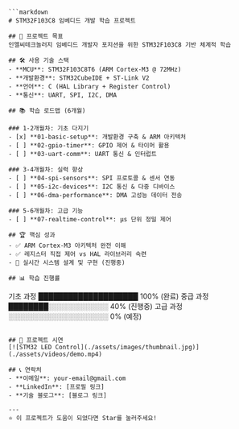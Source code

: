 ```

```markdown
# STM32F103C8 임베디드 개발 학습 프로젝트

## 🎯 프로젝트 목표
인엘씨테크놀러지 임베디드 개발자 포지션을 위한 STM32F103C8 기반 체계적 학습

## 🛠️ 사용 기술 스택
- **MCU**: STM32F103C8T6 (ARM Cortex-M3 @ 72MHz)
- **개발환경**: STM32CubeIDE + ST-Link V2
- **언어**: C (HAL Library + Register Control)
- **통신**: UART, SPI, I2C, DMA

## 📚 학습 로드맵 (6개월)

### 1-2개월차: 기초 다지기
- [x] **01-basic-setup**: 개발환경 구축 & ARM 아키텍처
- [ ] **02-gpio-timer**: GPIO 제어 & 타이머 활용
- [ ] **03-uart-comm**: UART 통신 & 인터럽트

### 3-4개월차: 실력 향상
- [ ] **04-spi-sensors**: SPI 프로토콜 & 센서 연동
- [ ] **05-i2c-devices**: I2C 통신 & 다중 디바이스
- [ ] **06-dma-performance**: DMA 고성능 데이터 전송

### 5-6개월차: 고급 기능
- [ ] **07-realtime-control**: μs 단위 정밀 제어

## 🏆 핵심 성과
- ✅ ARM Cortex-M3 아키텍처 완전 이해
- ✅ 레지스터 직접 제어 vs HAL 라이브러리 숙련
- 🔄 실시간 시스템 설계 및 구현 (진행중)

## 📊 학습 진행률
```
기초 과정    ████████████████████ 100% (완료)
중급 과정    ████████░░░░░░░░░░░░  40% (진행중)
고급 과정    ░░░░░░░░░░░░░░░░░░░░   0% (예정)
```

## 🎥 프로젝트 시연
[![STM32 LED Control](./assets/images/thumbnail.jpg)](./assets/videos/demo.mp4)

## 📞 연락처
- **이메일**: your-email@gmail.com
- **LinkedIn**: [프로필 링크]
- **기술 블로그**: [블로그 링크]

---
⭐ 이 프로젝트가 도움이 되었다면 Star를 눌러주세요!
```

